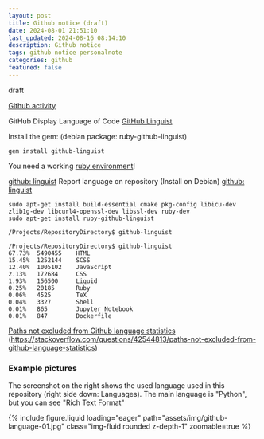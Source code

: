 ```yaml
---
layout: post
title: Github notice (draft)
date: 2024-08-01 21:51:10
last_updated: 2024-08-16 08:14:10
description: Github notice
tags: github notice personalnote
categories: github
featured: false
---
```


draft

[Github activity]:https://docs.github.com/de/repositories/viewing-activity-and-data-for-your-repository/viewing-traffic-to-a-repository "https://docs.github.com/de/repositories/viewing-activity-and-data-for-your-repository/viewing-traffic-to-a-repository"
[Github activity]

[GitHub Linguist]: https://github.com/github/linguist "https://github.com/github/linguist"
GitHub Display Language of Code [GitHub Linguist]

Install the gem: (debian package: ruby-github-linguist)

```
gem install github-linguist
```

[ruby environment]: https://rvm.io/rvm/install "https://rvm.io/rvm/install"
You need a working [ruby environment]!

[github: linguist]: https://github.com/github-linguist/linguist/tree/master?tab=readme-ov-file "https://github.com/github-linguist/linguist/tree/master?tab=readme-ov-file"
[github: linguist]
Report language on repository (Install on Debian) [github: linguist]

```
sudo apt-get install build-essential cmake pkg-config libicu-dev zlib1g-dev libcurl4-openssl-dev libssl-dev ruby-dev
sudo apt-get install ruby-github-linguist

/Projects/RepositoryDirectory$ github-linguist

/Projects/RepositoryDirectory$ github-linguist 
67.73%  5490455    HTML
15.45%  1252144    SCSS
12.40%  1005102    JavaScript
2.13%   172684     CSS
1.93%   156500     Liquid
0.25%   20185      Ruby
0.06%   4525       TeX
0.04%   3327       Shell
0.01%   865        Jupyter Notebook
0.01%   847        Dockerfile

```

[Paths not excluded from Github language statistics]: https://stackoverflow.com/questions/42544813/paths-not-excluded-from-github-language-statistics "https://stackoverflow.com/questions/42544813/paths-not-excluded-from-github-language-statistics"
[Paths not excluded from Github language statistics]
(https://stackoverflow.com/questions/42544813/paths-not-excluded-from-github-language-statistics)

### Example pictures

The screenshot on the right shows the used language used in this repository (right side down: Languages). The main
language is "Python", but you can see "Rich Text Format"

<div class="row mt-3">
    <div class="col-sm mt-3 mt-md-0">
        {% include figure.liquid loading="eager" path="assets/img/github-language-01.jpg" class="img-fluid rounded z-depth-1" zoomable=true %}
    </div>
</div>



